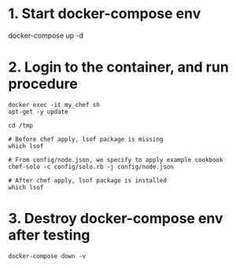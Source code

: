 # 1. Start docker-compose env
docker-compose up -d

# 2. Login to the container, and run procedure
```
docker exec -it my_chef sh
apt-get -y update

cd /tmp

# Before chef apply, lsof package is missing
which lsof

# From config/node.json, we specify to apply example cookbook
chef-solo -c config/solo.rb -j config/node.json

# After chef apply, lsof package is installed
which lsof
```

# 3. Destroy docker-compose env after testing

```
docker-compose down -v
```
